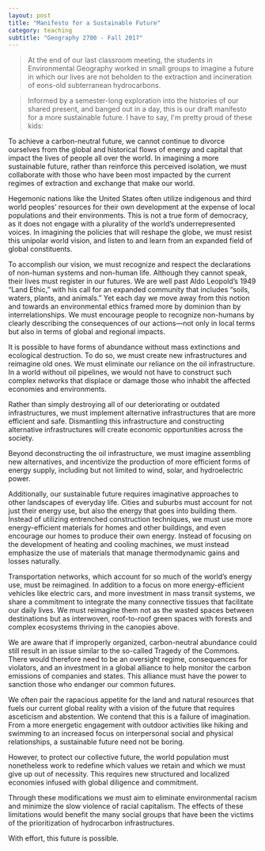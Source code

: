 ```yaml
---
layout: post
title: "Manifesto for a Sustainable Future"
category: teaching
subtitle: "Geography 2700 - Fall 2017"
---
```


>At the end of our last classroom meeting, the students in Environmental Geography worked in small groups to imagine a future in which our lives are not beholden to the extraction and incineration of eons-old subterranean hydrocarbons.   

>Informed by a semester-long exploration into the histories of our shared present, and banged out in a day, this is our draft manifesto for a more sustainable future. I have to say, I'm pretty proud of these kids:

<!-- more -->

To achieve a carbon-neutral future, we cannot continue to divorce ourselves from the global and historical flows of energy and capital that impact the lives of people all over the world. In imagining a more sustainable future, rather than reinforce this perceived isolation, we must collaborate with those who have been most impacted by the current regimes of extraction and exchange that make our world.

Hegemonic nations like the United States often utilize indigenous and third world peoples’ resources for their own development at the expense of local populations and their environments. This is not a true form of democracy, as it does not engage with a plurality of the world’s underrepresented voices. In imagining the policies that will reshape the globe, we must resist this unipolar world vision, and listen to and learn from an expanded field of global constituents.

To accomplish our vision, we must recognize and respect the declarations of non-human systems and non-human life.  Although they cannot speak, their lives must register in our futures. We are well past Aldo Leopold’s 1949 “Land Ethic,” with his call for an expanded community that includes “soils, waters, plants, and animals.” Yet each day we move away from this notion and towards an environmental ethics framed more by dominion than by interrelationships. We must encourage people to recognize non-humans by clearly describing the consequences of our actions—not only in local terms but also in terms of global and regional impacts.

It is possible to have forms of abundance without mass extinctions and ecological destruction. To do so, we must create new infrastructures and reimagine old ones. We must eliminate our reliance on the oil infrastructure. In a world without oil pipelines, we would not have to construct such complex networks that displace or damage those who inhabit the affected economies and environments.

Rather than simply destroying all of our deteriorating or outdated infrastructures, we must implement alternative infrastructures that are more efficient and safe. Dismantling this infrastructure and constructing alternative infrastructures will create economic opportunities across the society.

Beyond deconstructing the oil infrastructure, we must imagine assembling new alternatives, and incentivize the production of more efficient forms of energy supply, including but not limited to wind, solar, and hydroelectric power.

Additionally, our sustainable future requires imaginative approaches to other landscapes of everyday life. Cities and suburbs must account for not just their energy use, but also the energy that goes into building them. Instead of utilizing entrenched construction techniques, we must use more energy-efficient materials for homes and other buildings, and even encourage our homes to produce their own energy. Instead of focusing on the development of heating and cooling machines, we must instead emphasize the use of materials that manage thermodynamic gains and losses naturally.

Transportation networks, which account for so much of the world’s energy use, must be reimagined. In addition to a focus on more energy-efficient vehicles like electric cars, and more investment in mass transit systems, we share a commitment to integrate the many connective tissues that facilitate our daily lives. We must reimagine them not as the wasted spaces between destinations but as interwoven, roof-to-roof green spaces with forests and complex ecosystems thriving in the canopies above.

We are aware that if improperly organized, carbon-neutral abundance could still result in an issue similar to the so-called Tragedy of the Commons. There would therefore need to be an oversight regime, consequences for violators, and an investment in a global alliance to help monitor the carbon emissions of companies and states. This alliance must have the power to sanction those who endanger our common futures.

We often pair the rapacious appetite for the land and natural resources that fuels our current global reality with a vision of the future that requires asceticism and abstention. We contend that this is a failure of imagination. From a more energetic engagement with outdoor activities like hiking and swimming to an increased focus on interpersonal social and physical relationships, a sustainable future need not be boring.

However, to protect our collective future, the world population must nonetheless work to redefine which values we retain and which we must give up out of necessity. This requires new structured and localized economies infused with global diligence and commitment.

Through these modifications we must aim to eliminate environmental racism and minimize the slow violence of racial capitalism. The effects of these limitations would benefit the many social groups that have been the victims of the prioritization of hydrocarbon infrastructures.

With effort, this future is possible.
